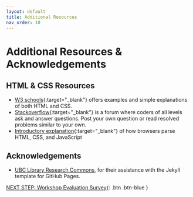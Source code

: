 ```yaml
---
layout: default
title: Additional Resources
nav_order: 10
---
```

# Additional Resources & Acknowledgements

## HTML & CSS Resources
-   [W3 schools](https://www.w3schools.com/){:target="_blank"} offers examples and simple explanations of both HTML and CSS.
-   [Stackoverflow](https://stackoverflow.com/tags){:target="_blank"} is a forum where coders of all levels ask and answer questions. Post your own question or read resolved problems similar to your own.
-   [Introductory explanation](https://blog.logrocket.com/how-browser-rendering-works-behind-scenes/){:target="_blank"} of how browsers parse HTML, CSS, and JavaScript

## Acknowledgements
- [UBC Library Research Commons](https://github.com/ubc-library-rc/), for their assistance with the Jekyll template for GitHub Pages.

[NEXT STEP: Workshop Evaluation Survey](workshop-survey.html){: .btn .btn-blue }
